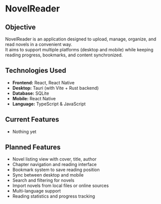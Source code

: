 # NovelReader

## Objective
NovelReader is an application designed to upload, manage, organize, and read novels in a convenient way.  
It aims to support multiple platforms (desktop and mobile) while keeping reading progress, bookmarks, and content synchronized.

## Technologies Used
- **Frontend:** React, React Native
- **Desktop:** Tauri (with Vite + Rust backend)
- **Database:** SQLite 
- **Mobile:** React Native 
- **Language:** TypeScript & JavaScript

## Current Features
- Nothing yet

## Planned Features
- Novel listing view with cover, title, author
- Chapter navigation and reading interface
- Bookmark system to save reading position
- Sync between desktop and mobile
- Search and filtering for novels
- Import novels from local files or online sources
- Multi-language support
- Reading statistics and progress tracking
